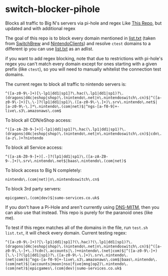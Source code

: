 # switch-blocker-pihole
Blocks all traffic to Big N's servers via pi-hole and regex
Like [This Repo](https://github.com/buggerman/SwitchBlockerForPiHole), but updated and with additional regex

The goal of this repo is to block every domain mentioned in [list.txt](./list.txt) (taken from [SwitchBrew](https://switchbrew.org/wiki/Network) and [NintendoClients](https://github.com/Kinnay/NintendoClients)) and resolve `ctest` domains to a different ip
you can use [list.txt](./list.txt) as an adlist.


if you want to add regex blocking, note that due to restrictions with pi-hole's regex you can't match every domain except for ones starting with a given prefix (like `ctest`), so you will need to manually whitelist the connection test domains.

The current regex to block all traffic to nintendo servers is: 
```
^([a-z0-9\-]+)[\-lp1|dd1|sp1]?\.hac(\.lp1|dd1|sp1)?\.(dragons|d4c|eshop|shop)\.(nintendo\.net|n\.nintendoswitch\.cn)$|^([a-z0-9\-]+)[\.\-]?(lp1|dd1|sp1)\.([a-z0-9\-\.]+)\.srv\.nintendo\.net$|[a-z0-9\-\.]*\.nintendo\.(com|net)$|^ngs-[a-f0-9]+-live\.s3\.amazonaws\.com$
```

To block all CDN/eShop access:
```
^([a-zA-Z0-9-]+)[-lp1|dd1|sp1]?\.hac(\.lp1|dd1|sp1)?\.(dragons|d4c|eshop|shop)\.(nintendo\.net|n\.nintendoswitch\.cn)$|cdn\.(a-z\.)+?nintendo
```

To block all Service access:
```
^([a-zA-Z0-9-]+)[.-]?(lp1|dd1|sp1)\.([a-zA-Z0-9-.]+)\.srv\.nintendo\.net$|baas\.nintendo\.(com|net)$
```

To block access to Big N completely:
```
nintendo\.(com|net)|n\.nintendoswitch\.cn$
```

To block 3rd party servers:
```
epicgames\.(com|dev)$|sumo-services.co.uk$
```

If you don't have a Pi-Hole and aren't currently using [DNS-MITM](https://github.com/Atmosphere-NX/Atmosphere/blob/master/docs/features/dns_mitm.md), then you can also use that instead. This repo is purely for the paranoid ones (like me).

To test if this regex matches all of the domains in the file, run `test.sh list.txt`, it will check every domain.
Current testing regex:
```
^([a-z0-9\-]+)?[\-lp1|dd1|sp1]?(\.hac)?(\.lp1|dd1|sp1)?\.(dragons|d4c|eshop|shop)\.(nintendo\.net|n\.nintendoswitch\.cn)$|^([a-z0-9\.\-]+\.)?cdn(\.accounts|\.)+nintendo\.(net|com)$|^([a-z0-9\-]+)[\.\-]?(lp1|dd1|sp1)?\.([a-z0-9\-\.]+)\.srv\.nintendo\.(net|com)$|^ngs-[a-f0-9]+-live\.s3\.amazonaws\.com$|baas\.nintendo\.(com|net)$|(accounts|moon|nso|five|mng|op2)\.nintendo\.(com|net)$|epicgames\.(com|dev)|sumo-services.co.uk$
```
